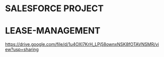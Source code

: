 # SALESFORCE PROJECT
# LEASE-MANAGEMENT
https://drive.google.com/file/d/1u4OXl7KrH_LPj58ownxNSK8fOTAVNSMR/view?usp=sharing
